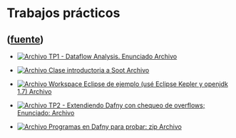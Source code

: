 # Trabajos prácticos
([fuente](https://campus.exactas.uba.ar/course/view.php?id=1017&section=4))
---
  - [![Archivo](https://campus.exactas.uba.ar/theme/image.php/magazine/core/1462913092/f/pdf) TP1 - Dataflow Analysis. Enunciado Archivo](https://campus.exactas.uba.ar/mod/resource/view.php?id=52583)

  - [![Archivo](https://campus.exactas.uba.ar/theme/image.php/magazine/core/1462913092/f/pdf) Clase introductoria a Soot Archivo](https://campus.exactas.uba.ar/mod/resource/view.php?id=52584)

  - [![Archivo](https://campus.exactas.uba.ar/theme/image.php/magazine/core/1462913092/f/archive) Workspace Eclipse de ejemplo (usé Eclipse Kepler y openjdk 1.7) Archivo](https://campus.exactas.uba.ar/mod/resource/view.php?id=52585)

  - [![Archivo](https://campus.exactas.uba.ar/theme/image.php/magazine/core/1462913092/f/pdf) TP2 - Extendiendo Dafny con chequeo de overflows; Enunciado: Archivo](https://campus.exactas.uba.ar/mod/resource/view.php?id=52586)

  - [![Archivo](https://campus.exactas.uba.ar/theme/image.php/magazine/core/1462913092/f/archive) Programas en Dafny para probar: zip Archivo](https://campus.exactas.uba.ar/mod/resource/view.php?id=52587)

